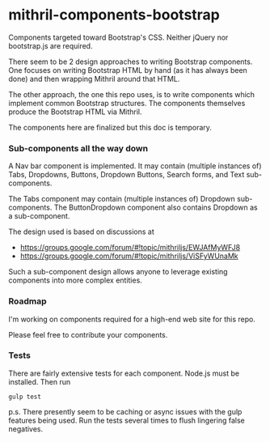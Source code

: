 # mithril-components-bootstrap

Components targeted toward Bootstrap's CSS. 
Neither jQuery nor bootstrap.js are required.

There seem to be 2 design approaches to writing Bootstrap components.
One focuses on writing Bootstrap HTML by hand (as it has always been done) 
and then wrapping Mithril around that HTML.
 
The other approach, the one this repo uses, is to write components which 
implement common Bootstrap structures. The components themselves produce the
Bootstrap HTML via Mithril.

The components here are finalized but this doc is temporary.

### Sub-components all the way down 

A Nav bar component is implemented. It may contain (multiple instances of) Tabs, Dropdowns,
Buttons, Dropdown Buttons, Search forms, and Text sub-components.

The Tabs component may contain (multiple instances of) Dropdown sub-components. 
The ButtonDropdown component also contains Dropdown as a sub-component.

The design used is based on discussions at 
- https://groups.google.com/forum/#!topic/mithriljs/EWJAfMyWFJ8
- https://groups.google.com/forum/#!topic/mithriljs/ViSFyWUnaMk

Such a sub-component design allows anyone to leverage existing components into more complex entities.

### Roadmap

I'm working on components required for a high-end web site for this repo.

Please feel free to contribute your components.

### Tests

There are fairly extensive tests for each component.
Node.js must be installed. Then run
```
gulp test
```

p.s. There presently seem to be caching or async issues with the gulp features being used. 
Run the tests several times to flush lingering false negatives.